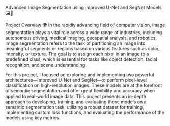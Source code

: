 Advanced Image Segmentation using Improved U-Net and SegNet Models 🖼️🤖

Project Overview 🌍
In the rapidly advancing field of computer vision, image segmentation plays a vital role across a wide range of industries, including autonomous driving, medical imaging, geospatial analysis, and robotics. Image segmentation refers to the task of partitioning an image into meaningful segments or regions based on various features such as color, intensity, or texture. The goal is to assign each pixel in an image to a predefined class, which is essential for tasks like object detection, facial recognition, and scene understanding.


For this project, I focused on exploring and implementing two powerful architectures—Improved U-Net and SegNet—to perform pixel-level classification on high-resolution images. These models are at the forefront of semantic segmentation and offer great flexibility and accuracy when applied to real-world image data. This project presents an in-depth approach to developing, training, and evaluating these models on a semantic segmentation task, utilizing a robust dataset for training, implementing custom loss functions, and evaluating the performance of the models using key metrics.
